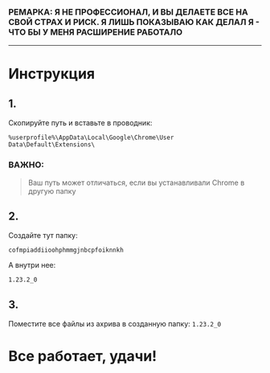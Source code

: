 ### РЕМАРКА: Я НЕ ПРОФЕССИОНАЛ, И ВЫ ДЕЛАЕТЕ ВСЕ НА СВОЙ СТРАХ И РИСК. Я ЛИШЬ ПОКАЗЫВАЮ КАК ДЕЛАЛ Я - ЧТО БЫ У МЕНЯ РАСШИРЕНИЕ РАБОТАЛО
***

# Инструкция

## 1. 
Скопируйте путь и вставьте в проводник:

```
%userprofile%\AppData\Local\Google\Chrome\User Data\Default\Extensions\
```
### ВАЖНО:
>Ваш путь может отличаться, если вы устанавливали Chrome в другую папку



## 2. 
Создайте тут папку:
```
cofmpiaddiioohphmmgjnbcpfoiknnkh
```
А внутри нее:
```
1.23.2_0
```

## 3.
Поместите все файлы из ахрива в созданную папку: `1.23.2_0`

# Все работает, удачи!
